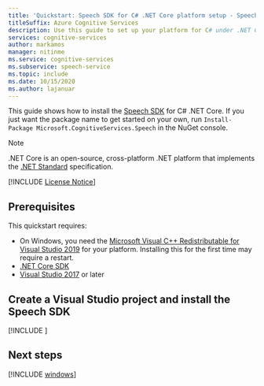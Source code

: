 ```yaml
---
title: 'Quickstart: Speech SDK for C# .NET Core platform setup - Speech service'
titleSuffix: Azure Cognitive Services
description: Use this guide to set up your platform for C# under .NET Core on Windows or macOS with the Speech service SDK.
services: cognitive-services
author: markamos
manager: nitinme
ms.service: cognitive-services
ms.subservice: speech-service
ms.topic: include
ms.date: 10/15/2020
ms.author: lajanuar
---
```


This guide shows how to install the [Speech SDK](~/articles/cognitive-services/speech-service/speech-sdk.md) for C# .NET Core. If you just want the package name to get started on your own, run `Install-Package Microsoft.CognitiveServices.Speech` in the NuGet console.

> [!NOTE]
> .NET Core is an open-source, cross-platform .NET platform that implements the [.NET Standard](/dotnet/standard/net-standard) specification.

[!INCLUDE [License Notice](~/includes/cognitive-services-speech-service-license-notice.md)]

## Prerequisites

This quickstart requires:

* On Windows, you need the [Microsoft Visual C++ Redistributable for Visual Studio 2019](https://support.microsoft.com/en-us/topic/the-latest-supported-visual-c-downloads-2647da03-1eea-4433-9aff-95f26a218cc0) for your platform. Installing this for the first time may require a restart.
* [.NET Core SDK](https://dotnet.microsoft.com/download)
* [Visual Studio 2017](https://visualstudio.microsoft.com/downloads/) or later

## Create a Visual Studio project and install the Speech SDK

[!INCLUDE [](~/includes/cognitive-services-speech-service-quickstart-dotnetcore-create-proj.md)]

## Next steps

[!INCLUDE [windows](../quickstart-list.md)]